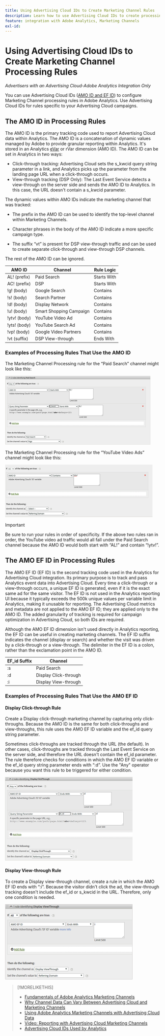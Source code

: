 ```yaml
---
title: Using Advertising Cloud IDs to Create Marketing Channel Rules
description: Learn how to use Advertising Cloud IDs to create processing rules for Adobe Analytics Marketing Channels.
feature: integration with Adobe Analytics, Marketing Channels
exl-id: 
---
```

# Using Advertising Cloud IDs to Create Marketing Channel Processing Rules

*Advertisers with an Advertising Cloud-Adobe Analytics Integration Only*

You can use Advertising Cloud IDs ([AMO ID and EF ID](../ids.md)) to configure Marketing Channel processing rules in Adobe Analytics. Use Advertising Cloud IDs for rules specific to your Advertising Cloud campaigns.

## The AMO ID in Processing Rules

The AMO ID is the primary tracking code used to report Advertising Cloud data within Analytics. The AMO ID is a concatenation of dynamic values managed by Adobe to provide granular reporting within Analytics. It's stored in an Analytics [eVar](https://experienceleague.adobe.com/docs/analytics/components/dimensions/evar.html) or rVar dimension (AMO ID). The AMO ID can be set in Analytics in two ways:

* Click-through tracking: Advertising Cloud sets the s_kwcid query string parameter in a link, and Analytics picks up the parameter from the landing page URL when a click-through occurs.
* View-through tracking (DSP Only): The Last Event Service detects a view-through on the server side and sends the AMO ID to Analytics. In this case, the URL doesn't contain a s_kwcid parameter.

The dynamic values within AMO IDs indicate the marketing channel that was tracked:

* The prefix in the AMO ID can be used to identify the top-level channel within Marketing Channels.

* Character phrases in the body of the AMO ID indicate a more specific campaign type.

* The suffix “vt” is present for DSP view-through traffic and can be used to create separate click-through and view-through DSP channels.

The rest of the AMO ID can be ignored.

| AMO ID | Channel | Rule Logic |
|--------|---------|--------------------|
| AL! (prefix) | Paid Search | Starts With |
| AC! (prefix) | DSP | Starts With |
| !g! (body) | Google Search | Contains |
| !s! (body) | Search Partner | Contains |
| !d! (body) | Display Network | Contains |
| !u! (body) | Smart Shopping Campaign | Contains |
| !ytv! (body) | YouTube Video Ad | Contains |
| !yts! (body) | YouTube Search Ad | Contains |
| !vp! (body) | Google Video Partners | Contains |
| !vt (suffix) | DSP View-through | Ends With |

### Examples of Processing Rules That Use the AMO ID

The Marketing Channel Processing rule for the “Paid Search” channel might look like this:

![Example of a Paid Search rule](/help/integrations/assets/a4adc-mc-rule-paidsearch.png)

The Marketing Channel Processing rule for the “YouTube Video Ads” channel might look like this:

![Example of a YouTube video ads rule](/help/integrations/assets/a4adc-mc-rule-youtube-video.png)

>[!IMPORTANT]
>
> Be sure to run your rules in order of specificity. If the above two rules ran in order, the YouTube video ad traffic would all fall under the Paid Search channel because the AMO ID would both start with “AL!” and contain “!ytv!”.

## The AMO EF ID in Processing Rules

The AMO EF ID (EF ID) is the second tracking code used in the Analytics for Advertising Cloud integration. Its primary purpose is to track and pass Analytics event data into Advertising Cloud. Every time a click-through or a view-through occurs, a unique EF ID is generated, even if it is the exact same ad for the same visitor. The EF ID is not used in the Analytics reporting UI because it typically exceeds the 500k unique values per variable limit in Analytics, making it unusable for reporting. The Advertising Cloud metrics and metadata are not applied to the AMO EF ID; they are applied only to the AMO ID. The added granularity of tracking is required for campaign optimization in Advertising Cloud, so both IDs are required.

Although the AMO EF ID dimension isn't used directly in Analytics reporting, the EF ID can be useful in creating marketing channels. The EF ID suffix indicates the channel (display or search) and whether the visit was driven by a click-through or a view-through. The delimiter in the EF ID is a colon, rather than the exclamation point in the AMO ID.

| EF_id Suffix | Channel |
|-------|---------|
| :s | Paid Search |
| :d | Display Click-through |
| :i | Display View-through |

### Examples of Processing Rules That Use the AMO EF ID

#### Display Click-through Rule

Create a Display click-through marketing channel by capturing only click-throughs. Because the AMO ID is the same for both click-throughs and view-throughs, this rule uses the AMO EF ID variable and the ef_id query string parameter.

Sometimes click-throughs are tracked through the URL (the default). In other cases, click-throughs are tracked through the Last Event Service on the server side, and therefore the URL doesn't contain the ef_id parameter. The rule therefore checks for conditions in which the AMO EF ID variable or the ef_id query string parameter ends with “:d”. Use the "Any" operator because you want this rule to be triggered for either condition.

![Example of a display click-through rule](/help/integrations/assets/a4adc-mc-rule-display-ct.png)

#### Display View-through Rule

To create a Display view-through channel, create a rule in which the AMO EF ID ends with “:i”. Because the visitor didn't click the ad, the view-through tracking doesn't include the ef_id or s_kwcid in the URL. Therefore, only one condition is needed.

![Example of a display view-through rule](/help/integrations/assets/a4adc-mc-rule-display-vt.png)

>[!MORELIKETHIS]
>
>* [Fundamentals of Adobe Analytics Marketing Channels](mc-overview.md)
>* [Why Channel Data Can Vary Between Advertising Cloud and Marketing Channels](mc-data-variances.md)
>* [Using Adobe Analytics Marketing Channels with Advertising Cloud Data](mc-ac-data.md)
>* [Video: Reporting with Advertising Cloud Marketing Channels](https://experienceleague.adobe.com/docs/advertising-cloud-learn/tutorials/analytics/analytics-reporting-a4adc.html)
>* [Advertising Cloud IDs Used by Analytics](/help/integrations/analytics/ids.md)
